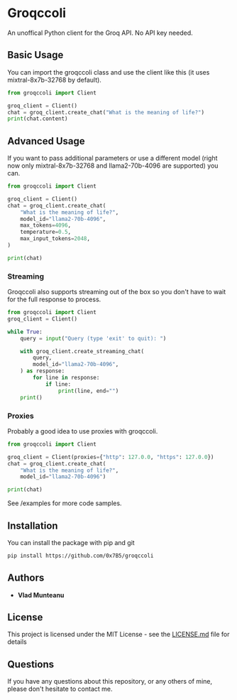# Groqccoli 
An unoffical Python client for the Groq API. No API key needed.

## Basic Usage 
You can import the groqccoli class and use the client like this (it uses mixtral-8x7b-32768 by default). 

```python
from groqccoli import Client

groq_client = Client()
chat = groq_client.create_chat("What is the meaning of life?")
print(chat.content)
```

## Advanced Usage 
If you want to pass additional parameters or use a different model (right now only mixtral-8x7b-32768 and llama2-70b-4096 are supported) you can. 

```python
from groqccoli import Client

groq_client = Client()
chat = groq_client.create_chat(
    "What is the meaning of life?",
    model_id="llama2-70b-4096",
    max_tokens=4096,
    temperature=0.5,
    max_input_tokens=2048,
)

print(chat)
```

### Streaming 
Groqccoli also supports streaming out of the box so you don't have to wait for the full response to process. 

```python
from groqccoli import Client
groq_client = Client()

while True:
    query = input("Query (type 'exit' to quit): ")

    with groq_client.create_streaming_chat(
        query,
        model_id="llama2-70b-4096",
    ) as response:
        for line in response:
            if line:
                print(line, end="")
    print()
```

### Proxies 
Probably a good idea to use proxies with groqccoli.

```python
from groqccoli import Client

groq_client = Client(proxies={"http": 127.0.0, "https": 127.0.0})
chat = groq_client.create_chat(
    "What is the meaning of life?",
    model_id="llama2-70b-4096")

print(chat)
```


See /examples for more code samples. 


## Installation 
You can install the package with pip and git 
```bash
pip install https://github.com/0x7B5/groqccoli
```

## Authors

- **Vlad Munteanu**

## License

This project is licensed under the MIT License - see the [LICENSE.md](LICENSE) file for details

## Questions

If you have any questions about this repository, or any others of mine, please
don't hesitate to contact me.